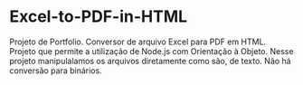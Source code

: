 # Excel-to-PDF-in-HTML
 Projeto de Portfolio. Conversor de arquivo Excel para PDF em HTML. Projeto que permite
 a utilização de Node.js com Orientação à Objeto. Nesse projeto manipulalamos os arquivos
 diretamente como são, de texto. Não há conversão para binários. 
